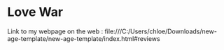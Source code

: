 # Love War 
Link to my webpage on the web : file:///C:/Users/chloe/Downloads/new-age-template/new-age-template/index.html#reviews
